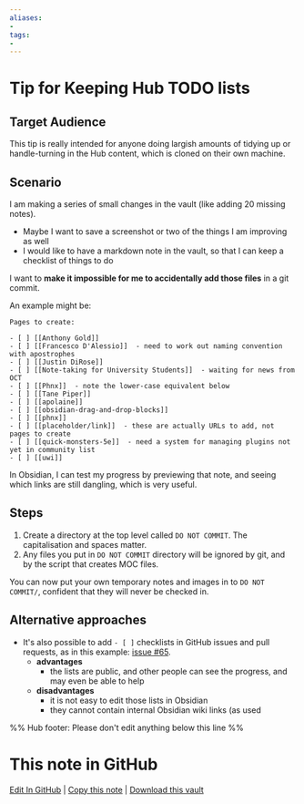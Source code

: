 ```yaml
---
aliases:
- 
tags:
- 
---
```


# Tip for Keeping Hub TODO lists

## Target Audience

This tip is really intended for anyone doing largish amounts of tidying up or handle-turning in the Hub content, which is cloned on their own machine.

## Scenario

I am making a series of small changes in the vault (like adding 20 missing notes).

- Maybe I want to save a screenshot or two of the things I am improving as well
- I would like to have a markdown note in the vault, so that I can keep a checklist of things to do

I want to **make it impossible for me to accidentally add those files** in a git commit.

An example might be:

```
Pages to create:

- [ ] [[Anthony Gold]]  
- [ ] [[Francesco D'Alessio]]  - need to work out naming convention with apostrophes
- [ ] [[Justin DiRose]]  
- [ ] [[Note-taking for University Students]]  - waiting for news from OCT
- [ ] [[Phnx]]  - note the lower-case equivalent below
- [ ] [[Tane Piper]]  
- [ ] [[apolaine]]  
- [ ] [[obsidian-drag-and-drop-blocks]]  
- [ ] [[phnx]]  
- [ ] [[placeholder/link]]  - these are actually URLs to add, not pages to create
- [ ] [[quick-monsters-5e]]  - need a system for managing plugins not yet in community list
- [ ] [[uwi]]
```

In Obsidian, I can test my progress by previewing that note, and seeing which links are still dangling, which is very useful.

## Steps

1. Create a directory at the top level called `DO NOT COMMIT`. The capitalisation and spaces matter.
2. Any files you put in `DO NOT COMMIT` directory will be ignored by git, and by the script that creates MOC files.

You can now put your own temporary notes and images in to `DO NOT COMMIT/`, confident that they will never be checked in.

## Alternative approaches

- It's also possible to add `- [ ]` checklists in GitHub issues and pull requests, as in this example: [issue #65](https://github.com/obsidian-community/obsidian-hub/issues/65).
    - **advantages**
        - the lists are public, and other people can see the progress, and may even be able to help
    - **disadvantages**
        - it is not easy to edit those lists in Obsidian
        - they cannot contain internal Obsidian wiki links (as used 

%% Hub footer: Please don't edit anything below this line %%

# This note in GitHub

<span class="git-footer">[Edit In GitHub](https://github.dev/obsidian-community/obsidian-hub/blob/main/00%20-%20Contribute%20to%20the%20Obsidian%20Hub/Tip%20for%20Keeping%20Hub%20TODO%20lists.md "git-hub-edit-note") | [Copy this note](https://raw.githubusercontent.com/obsidian-community/obsidian-hub/main/00%20-%20Contribute%20to%20the%20Obsidian%20Hub/Tip%20for%20Keeping%20Hub%20TODO%20lists.md "git-hub-copy-note") | [Download this vault](https://github.com/obsidian-community/obsidian-hub/archive/refs/heads/main.zip "git-hub-download-vault") </span>